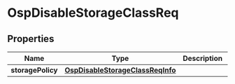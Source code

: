 # OspDisableStorageClassReq

## Properties
Name | Type | Description | Notes
------------ | ------------- | ------------- | -------------
**storagePolicy** | [**OspDisableStorageClassReqInfo**](OspDisableStorageClassReqInfo.md) |  |  [optional]

